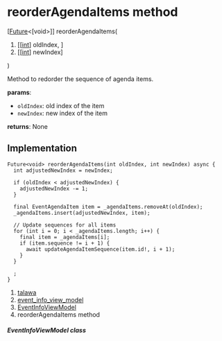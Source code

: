 
<div>

# reorderAgendaItems method

</div>


[[Future](https://api.flutter.dev/flutter/dart-core/Future-class.html)\<[void\>]]
reorderAgendaItems(

1.  [[[int](https://api.flutter.dev/flutter/dart-core/int-class.md)]
    oldIndex, ]
2.  [[[int](https://api.flutter.dev/flutter/dart-core/int-class.html)]
    newIndex]

)



Method to redorder the sequence of agenda items.

**params**:

-   `oldIndex`: old index of the item
-   `newIndex`: new index of the item

**returns**: None



## Implementation

``` language-dart
Future<void> reorderAgendaItems(int oldIndex, int newIndex) async {
  int adjustedNewIndex = newIndex;

  if (oldIndex < adjustedNewIndex) {
    adjustedNewIndex -= 1;
  }

  final EventAgendaItem item = _agendaItems.removeAt(oldIndex);
  _agendaItems.insert(adjustedNewIndex, item);

  // Update sequences for all items
  for (int i = 0; i < _agendaItems.length; i++) {
    final item = _agendaItems[i];
    if (item.sequence != i + 1) {
      await updateAgendaItemSequence(item.id!, i + 1);
    }
  }

  ;
}
```







1.  [talawa](../../index.md)
2.  [event_info_view_model](../../view_model_after_auth_view_models_event_view_models_event_info_view_model/)
3.  [EventInfoViewModel](../../view_model_after_auth_view_models_event_view_models_event_info_view_model/EventInfoViewModel-class.md)
4.  reorderAgendaItems method

##### EventInfoViewModel class







